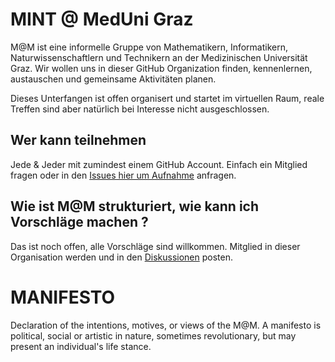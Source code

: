 # MINT @ MedUni Graz

M@M ist eine informelle Gruppe von Mathematikern, Informatikern, Naturwissenschaftlern und Technikern an der Medizinischen Universität Graz. Wir wollen uns in dieser GitHub Organization finden, kennenlernen, austauschen und gemeinsame Aktivitäten planen. 

Dieses Unterfangen ist offen organisert und startet im virtuellen Raum, reale Treffen sind aber natürlich bei Interesse nicht ausgeschlossen. 

## Wer kann teilnehmen
Jede & Jeder mit zumindest einem GitHub Account. Einfach ein Mitglied fragen oder in den [Issues hier um Aufnahme](https://github.com/MINT-MedUniGraz/MANIFESTO/issues)
anfragen.  

## Wie ist M@M strukturiert, wie kann ich Vorschläge machen ?
Das ist noch offen, alle Vorschläge sind willkommen.  Mitglied in dieser Organisation werden und in den [Diskussionen](https://github.com/MINT-MedUniGraz/MANIFESTO/discussions) posten.


# MANIFESTO

Declaration of the intentions, motives, or views of the M@M. A manifesto is political, social or artistic in nature, sometimes revolutionary, but may present an individual's life stance. 
